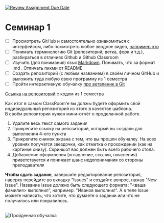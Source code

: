 [![Review Assignment Due Date](https://classroom.github.com/assets/deadline-readme-button-22041afd0340ce965d47ae6ef1cefeee28c7c493a6346c4f15d667ab976d596c.svg)](https://classroom.github.com/a/I8-8IFxo)
# Семинар 1

- [ ] Просмотреть GitHub и самостоятельно ознакомиться с интерфейсом, либо посмотреть любое вводное видео,  [например это](https://vkvideo.ru/video288422991_456239059)
- [ ] Понимать терминологию Git (репозиторий, ветка, форк и т.д.), разбираться в отличиях Github и Github Classroom
- [ ] Изучить (для понимания) язык [Markdown](https://github.com/sandino/Markdown-Cheatsheet). Понимать, что за формат .md . Отличать пикми от README
- [ ] Создать репозиторий (с любым названием) в своём личном GitHub и выложить туда любую свою программу из 1 семестра
- [ ] Пройти интерактивную обучалку [про ветвление в Git](https://learngitbranching.js.org/?locale=ru_RU)

[Ссылка на репозиторий](https://github.com/Piotr2006/-1-) с кодом из 1 семестра

Как итог в самом ClassRoom'e вы должы будете оформить свой индивидуальный репозиторий из этого в качестве шаблона.</br>
В своём репозитории нужен мини-отчёт о проделанной работе.</br>
1) Удалите весь текст самого задания
2) Прикрепите ссылку на репозиторий, который вы создали для выполнения 4-ого пункта
3) Прикрепите снимок экрана с тем, что вы прошли обучалку. На всех уровнях получатся звёздочки, как отметка о прохождении (как на картинке снизу). Скриншот вас должен быть всего рабочего стола.
4) Добавление оформления (оглавление, ссылки, пояснения) приветствуется и понижает шанс недопонимания со стороны преподавателя

**Чтобы сдать задание**, завершите редактирование репозитория, наверху перейдите во вкладку "Issues" и создайте вопрос, нажав "New Issue".
Название Issue должно быть следующего формата: "<ваша фамилия> выполнил", например: "Иванов выполнил". А в теле Issue можете написать, что хотите, что думаете о задании или что не получилось или понравилось.

</br>![Пройденная обучалка](pic1.PNG)
